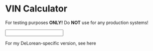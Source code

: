 # VIN Calculator
For testing purposes **ONLY!** Do **NOT** use for any production systems!

<input id="vinCalcInput" type="text" maxlength="17" onKeyUp="CalcVIN(); return false;" />

<span id="vinCalcOutput"></span>

<script type="text/javascript" src="raw/master/vincalc.js">
</script>

For my DeLorean-specific version, see here